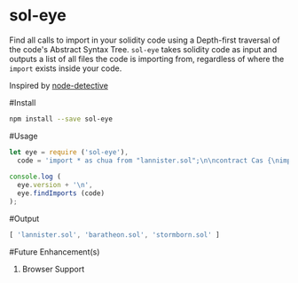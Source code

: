 # sol-eye
Find all calls to import in your solidity code using a Depth-first traversal of the code's Abstract Syntax Tree.
```sol-eye``` takes solidity code as input and outputs a list of all files the code is importing from, regardless of where the ```import``` exists inside your code.

Inspired by [node-detective](https://github.com/substack/node-detective)

#Install
```bash
npm install --save sol-eye
```

#Usage
```js
let eye = require ('sol-eye'),
  code = 'import * as chua from "lannister.sol";\n\ncontract Cas {\nimport "baratheon.sol";\n\nfunction cd () {\nimport {a,b,c} from "stormborn.sol";\n}\n}';
  
console.log (
  eye.version + '\n',
  eye.findImports (code)
);
```

#Output
```js
[ 'lannister.sol', 'baratheon.sol', 'stormborn.sol' ]
```

#Future Enhancement(s)

1. Browser Support
